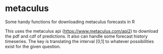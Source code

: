 # metaculus
Some handy functions for downloading metaculus forecasts in R

This uses the metaculus api (https://www.metaculus.com/api2) to download the pdf and cdf of predictions.  It also can handle some forecast history timeseries.  The key is translating the interval [0,1] to whatever possibilities exist for the given question. 
